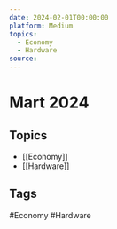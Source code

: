 ```yaml
---
date: 2024-02-01T00:00:00
platform: Medium
topics:
  - Economy
  - Hardware
source: 
---
```

# Mart 2024

## Topics
- [[Economy]]
- [[Hardware]]

## Tags
#Economy #Hardware